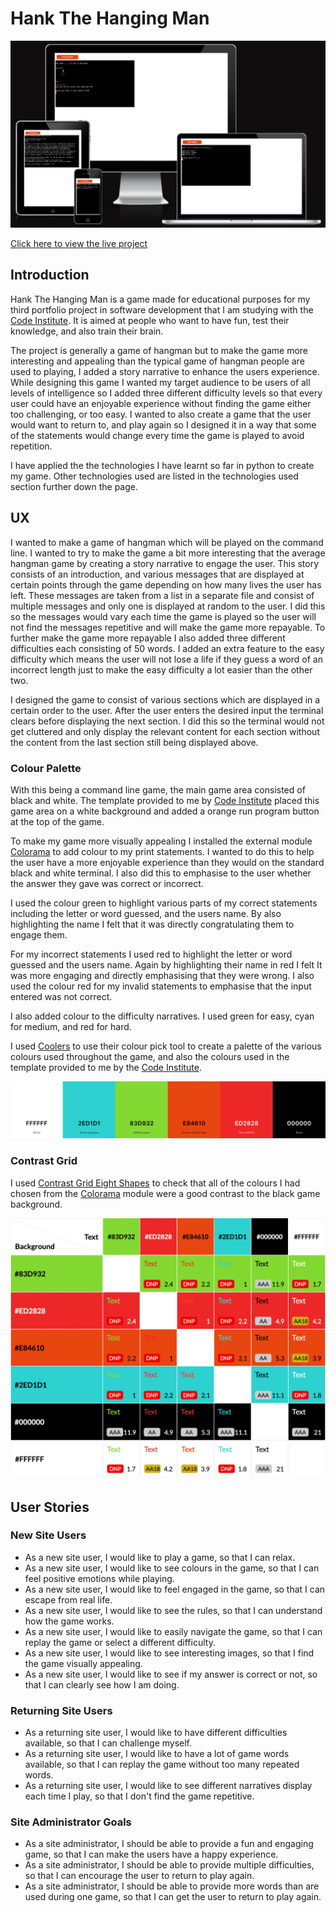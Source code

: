 # Hank The Hanging Man

![screenshot](documentation/readme-files/preview.png)

[Click here to view the live project](https://hank-the-hanging-man-8f469cffdce1.herokuapp.com)

## Introduction

Hank The Hanging Man is a game made for educational purposes for my third portfolio project in software development that I am studying with the [Code Institute](https://www.codeinstitute.net/). It is aimed at people who want to have fun, test their knowledge, and also train their brain.

The project is generally a game of hangman but to make the game more interesting and appealing than the typical game of hangman people are used to playing, I added a story narrative to enhance the users experience. While designing this game I wanted my target audience to be users of all levels of intelligence so I added three different difficulty levels so that every user could have an enjoyable experience without finding the game either too challenging, or too easy. I wanted to also create a game that the user would want to return to, and play again so I designed it in a way that some of the statements would change every time the game is played to avoid repetition. 

I have applied the the technologies I have learnt so far in python to create my game. Other technologies used are listed in the technologies used section further down the page.

## UX

I wanted to make a game of hangman which will be played on the command line. I wanted to try to make the game a bit more interesting that the average hangman game by creating a story narrative to engage the user. This story consists of an introduction, and various messages that are displayed at certain points through the game depending on how many lives the user has left. These messages are taken from a list in a separate file and consist of multiple messages and only one is displayed at random to the user. I did this so the messages would vary each time the game is played so the user will not find the messages repetitive and will make the game more repayable. To further make the game more repayable I also added three different difficulties each consisting of 50 words. I added an extra feature to the easy difficulty which means the user will not lose a life if they guess a word of an incorrect length just to make the easy difficulty a lot easier than the other two.

I designed the game to consist of various sections which are displayed in a certain order to the user. After the user enters the desired input the terminal clears before displaying the next section. I did this so the terminal would not get cluttered and only display the relevant content for each section without the content from the last section still being displayed above. 

### Colour Palette

With this being a command line game, the main game area consisted of black and white. The template provided to me by [Code Institute](https://www.codeinstitute.net/) placed this game area on a white background and added a orange run program button at the top of the game. 

To make my game more visually appealing I installed the external module [Colorama](https://pypi.org/project/colorama/) to add colour to my print statements. I wanted to do this to help the user have a more enjoyable experience than they would on the standard black and white terminal.  I also did this to emphasise to the user whether the answer they gave was correct or incorrect. 

I used the colour green to highlight various parts of my correct statements including the letter or word guessed, and the users name. By also highlighting the name I felt that it was directly congratulating them to engage them. 

For my incorrect statements I used red to highlight the letter or word guessed and the users name. Again by highlighting their name in red I felt It was more engaging and directly emphasising that they were wrong. I also used the colour red for my invalid statements to emphasise that the input entered was not correct. 

I also added colour to the difficulty narratives. I used green for easy, cyan for medium, and red for hard. 

I used [Coolers](https://coolors.co/ffffff-2ed1d1-83d932-e84610-ed2828-000000) to use their colour pick tool to create a palette of the various colours used throughout the game, and also the colours used in the template provided to me by the [Code Institute](https://www.codeinstitute.net/).

![Colour Palette](documentation/readme-files/colour-palette.png)

### Contrast Grid

I used [Contrast Grid Eight Shapes](https://contrast-grid.eightshapes.com/?version=1.1.0&background-colors=&foreground-colors=%2383D932%0D%0A%23ED2828%0D%0A%23E84610%0D%0A%232ED1D1%0D%0A%23000000%0D%0A%23FFFFFF&es-color-form__tile-size=compact&es-color-form__show-contrast=aaa&es-color-form__show-contrast=aa&es-color-form__show-contrast=aa18&es-color-form__show-contrast=dnp) to check that all of the colours I had chosen from the [Colorama](https://pypi.org/project/colorama/) module were a good contrast to the black game background. 

![Contrast Grid](documentation/readme-files/contrast-grid.png)

## User Stories

### New Site Users

- As a new site user, I would like to play a game, so that I can relax.
- As a new site user, I would like to see colours in the game, so that I can feel positive emotions while playing.
- As a new site user, I would like to feel engaged in the game, so that I can escape from real life.
- As a new site user, I would like to see the rules, so that I can understand how the game works.
- As a new site user, I would like to easily navigate the game, so that I can replay the game or select a different difficulty.
- As a new site user, I would like to see interesting images, so that I find the game visually appealing.
- As a new site user, I would like to see if my answer is correct or not, so that I can clearly see how I am doing.

### Returning Site Users

- As a returning site user, I would like to have different difficulties available, so that I can challenge myself.
- As a returning site user, I would like to have a lot of game words available, so that I can replay the game without too many repeated words.
- As a returning site user, I would like to see different narratives display each time I play, so that I don't find the game repetitive.

### Site Administrator Goals

- As a site administrator, I should be able to provide a fun and engaging game, so that I can make the users have a happy experience.
- As a site administrator, I should be able to provide multiple difficulties, so that I can encourage the user to return to play again.
- As a site administrator, I should be able to provide more words than are used during one game, so that I can get the user to return to play again.

